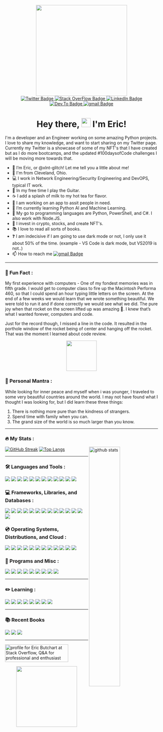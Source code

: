 <div id="header" align="center">
  <img src="https://media4.giphy.com/media/KzJkzjggfGN5Py6nkT/200.webp?cid=ecf05e47p2z95joxotk9o60xgu59095tt6e5o6atqywz3fl6&rid=200.webp&ct=s" width="300"/>
</div>
  
<div id="badges" align="center">
  <a href="https://twitter.com/xlnt_glitch">
    <img src="https://img.shields.io/badge/Twitter-808080?style=plastic&logo=twitter&logoColor=white" alt="Twitter Badge"/>
      </a>
  <a href="https://stackoverflow.com/users/14830756/eric-butchart">
    <img src="https://img.shields.io/badge/stack overflow-808080?style=plastic&logo=stackoverflow&logoColor=white" alt="Stack OverFlow Badge"/>
  </a>  
  <a href="">
    <img src="https://img.shields.io/badge/LinkedIn-808080?style=plastic&logo=linkedin&logoColor=white" alt="LinkedIn Badge"/>
  </a>  
  <a href="https://dev.to/xlntglitch">
    <img src="https://img.shields.io/badge/dev.to-808080?style=plastic&logo=dev.to&logoColor=white" alt="Dev.To Badge"/>
  </a>
  </a>  
  <a href="mailto:xlntglitch@gmail.com">
    <img src="https://img.shields.io/badge/gmail-808080?style=plastic&logo=gmail&logoColor=white" alt="gmail Badge"/>
  </a>  
  </div> 
  <div id="views" align="center">
  <img src="https://komarev.com/ghpvc/?username=xlnt-glitch&style=plastic&color=808080" alt=""/>
  </div>
<h1 style="text-align: center;">Hey there, <img src="https://media.giphy.com/media/hvRJCLFzcasrR4ia7z/giphy.gif" width="30px" /> I'm Eric!</h1>


I'm a developer and an Engineer working on some amazing Python projects. I love to share my knowledge, and want to start sharing on my Twitter page. Currently my Twitter is a showcase of some of my NFT's that I have created but as I do more bootcamps, and the updated #100daysofCode challenges I will be moving more towards that. 

- 👋 I’m Eric, or @xlnt-glitch! Let me tell you a little about me!
- 📍 I'm from Cleveland, Ohio.
- 💻 I work in Network Engineering/Security Engineering and DevOPS, typical IT work.
- 🎸 In my free time I play the Guitar.
- ☕️ I add a splash of milk to my hot tea for flavor. 
- 👀 I am working on an app to assit people in need.
- 🌱 I’m currently learning Python AI and Machine Learning.
- 💞️ My go to programming languages are Python, PowerShell, and C#. I also work with Node.JS. 
- 🔐 I invest in crypto, stocks, and create NFT's.
- 📚 I love to read all sorts of books.
- ❓ I am indecisive if I am going to use dark mode or not, I only use it about 50% of the time. (example - VS Code is dark mode, but VS2019 is not..)
- 📫 How to reach me  <a href="mailto:xlntglitch@gmail.com">
    <img src="https://img.shields.io/badge/gmail-808080?style=plastic&logo=gmail&logoColor=white" alt="gmail Badge"/>
  </a>  
 
---
### :speech_balloon: Fun Fact :
My first experience with computers - One of my fondest memories was in fifth grade. I would get to computer class to fire up the Macintosh Performa 460, so that I could spend an hour typing little letters on the screen. At the end of a few weeks we would learn that we wrote something beautiful. We were told to run it and if done correctly we would see what we did. The pure joy when that rocket on the screen lifted up was amazing 🚀. I knew that’s what I wanted forever, computers and code. 

Just for the record though, I missed a line in the code. It resulted in the porthole window of the rocket being of center and hanging off the rocket. That was the moment I learned about code review.<div id="mid" align="center">
  <img src="https://media2.giphy.com/media/CAIgh8LKFbIciGx5Qe/200.webp?cid=ecf05e47jryx3koee40cs3iqmxt1ue9rit7ohtpc787t2pvh&rid=200.webp&ct=s" width="100"/>
</div>

### :thought_balloon: Personal Mantra :
While looking for inner peace and myself when i was younger, I traveled to some very beautiful countries around the world. I may not have found what I thought I was looking for, but I did learn these three things: 
  1. There is nothing more pure than the kindness of strangers. 
  2. Spend time with family when you can. 
  3. The grand size of the world is so much larger than you know.

---
### :fire: My Stats :
[![GitHub Streak](http://github-readme-streak-stats.herokuapp.com?user=xlnt-glitch&theme=dark&hide_border=false&date_format=M%20j%5B%2C%20Y%5D)](https://git.io/streak-stats)<img src="https://github-readme-stats.vercel.app/api?username=xlnt-glitch&show_icons=true&theme=dark" alt="github stats" width="45%" align="right"/>
[![Top Langs](https://github-readme-stats.vercel.app/api/top-langs/?username=xlnt-glitch&layout=compact&theme=dark)](https://github.com/anuraghazra/github-readme-stats)


---
### :hammer_and_wrench: Languages and Tools :
<div id="languages">
  <img src="https://img.shields.io/badge/Python-808080?style=plastic&logo=python&logoColor=white" />
  <img src="https://img.shields.io/badge/HTML5-808080?style=plastic&logo=html5&logoColor=white" />
  <img src="https://img.shields.io/badge/CSS3-808080?style=plastic&logo=css3&logoColor=white" />
  <img src="https://img.shields.io/badge/JavaScript-808080?style=plastic&logo=javascript&logoColor=white" />
  <img src="https://img.shields.io/badge/C%23-808080?style=plastic&logo=c%23logoColor=white" />
  <img src="https://img.shields.io/badge/Go-808080?style=plastic&logo=go&logoColor=white" />
  <img src="https://img.shields.io/badge/Rust-808080?style=plastic&logo=rust&logoColor=white" />
  <img src="https://img.shields.io/badge/sublime_text-808080.svg?&style=plastic&logo=sublime-text&logoColor=white" />
  <img src="https://img.shields.io/badge/Visual_Studio_Code-808080?style=plastic&logo=visual%20studio%20code&logoColor=white" />
  <img src="https://img.shields.io/badge/Visual_Studio-808080?style=plastic&logo=visual%20studio&logoColor=white" />
  <img src="https://img.shields.io/badge/Atom-808080?style=plastic&logo=Atom&logoColor=white" />
  <img src="https://img.shields.io/badge/Eclipse-808080?style=plastic&logo=eclipse&logoColor=white" /> 
</div> 
  
### :computer: Frameworks, Libraries, and Databases :
<div id="frameworks" align="left">
  <img src="https://img.shields.io/badge/Node.js-808080?style=plastic&logo=nodedotjs&logoColor=white" />
  <img src="https://img.shields.io/badge/.NET-808080?style=plastic&logo=dotnet&logoColor=white" />
  <img src="https://img.shields.io/badge/Vue.js-808080?style=plastic&logo=vuedotjs&logoColor=white" />
  <img src="https://img.shields.io/badge/Angular-808080?style=plastic&logo=angular&logoColor=white" />
  <img src="https://img.shields.io/badge/AngularJS-808080?style=plastic&logo=angularjs&logoColor=white" />
  <img src="https://img.shields.io/badge/Bootstrap-808080?style=plastic&logo=bootstrap&logoColor=white" />
  <img src="https://img.shields.io/badge/Django-808080?style=plastic&logo=django&logoColor=white" />
  <img src="https://img.shields.io/badge/Flask-808080?style=plastic&logo=flask&logoColor=white" />
  <img src="https://img.shields.io/badge/nuxt.js-808080?style=plastic&logo=nuxtdotjs&logoColor=white" />
  <img src="https://img.shields.io/badge/next.js-808080?style=plastic&logo=nextdotjs&logoColor=white" />
  <img src="https://img.shields.io/badge/MySQL-808080?style=plastice&logo=mysql&logoColor=white" />
  <img src="https://img.shields.io/badge/PostgreSQL-808080?style=plastic&logo=postgresql&logoColor=white" />
  <img src="https://img.shields.io/badge/MongoDB-808080?style=plastice&logo=mongodb&logoColor=white" />
  <img src="https://img.shields.io/badge/SQLite-808080?style=plastic&logo=sqlite&logoColor=white" />
</div> 
  
### :cd: Operating Systems, Distributions, and Cloud  :
<div id="OperatingSystems" align="left">
  <img src="https://img.shields.io/badge/Windows-808080?style=plastic&logo=windows&logoColor=white" />
  <img src="https://img.shields.io/badge/Ubuntu-808080?style=plastic&logo=ubuntu&logoColor=white" />
  <img src="https://img.shields.io/badge/Linux_Mint-808080?style=plastic&logo=linux-mint&logoColor=white" />
  <img src="https://img.shields.io/badge/Alpine_Linux-808080?style=plastic&logo=alpine-linux&logoColor=white" />
  <img src="https://img.shields.io/badge/Arch_Linux-808080?style=plastic&logo=arch-linux&logoColor=white" />
  <img src="https://img.shields.io/badge/Tails%20-808080?&style=plastic&logo=tails&logoColor=white" />
  <img src="https://img.shields.io/badge/Windows_XP-808080?style=plastic&logo=windows-xp&logoColor=white" />
  <img src="https://img.shields.io/badge/Windows_95-808080?style=plastic&logo=windows-95&logoColor=white" />
  <img src="https://img.shields.io/badge/Microsoft_SQL_Server-808080?style=plastic&logo=microsoft-sql-server&logoColor=white" />
  <img src="https://img.shields.io/badge/Amazon_AWS-808080?style=plastic&logo=amazon-aws&logoColor=white" />
  <img src="https://img.shields.io/badge/Google_Cloud-808080?style=plastic&logo=google-cloud&logoColor=white" />
  <img src="https://img.shields.io/badge/Microsoft_Azure-808080?style=plastic&logo=microsoft-azure&logoColor=white" />
</div>
  


### :abacus: Programs and Misc :
<div id="program" align="left">
  <img src="https://img.shields.io/badge/Microsoft_Excel-808080?style=plastic&logo=microsoft-excel&logoColor=white" />
  <img src="https://img.shields.io/badge/Microsoft_PowerPoint-808080?style=plastic&logo=microsoft-powerpoint&logoColor=white" />
  <img src="https://img.shields.io/badge/Microsoft_Access-808080?style=plastic&logo=microsoft-access&logoColor=white" />
  <img src="https://img.shields.io/badge/Microsoft_Office-808080?style=plastic&logo=microsoft-office&logoColor=white" />
  <img src="https://img.shields.io/badge/Microsoft_SharePoint-808080?style=plastic&logo=microsoft-sharepoint&logoColor=white" />
  <img src="https://img.shields.io/badge/Microsoft_Word-808080?style=plastic&logo=microsoft-word&logoColor=white" />
  <img src="https://img.shields.io/badge/Microsoft_Visio-808080?style=plastic&logo=microsoft-visio&logoColor=white" />
  <img src="https://img.shields.io/badge/SAP-808080?style=plastic&logo=sap&logoColor=white" />
  <img src="https://img.shields.io/badge/Microsoft_Teams-808080?plastic&logo=microsoft-teams&logoColor=white" />
</div>
  
---
### :pencil2: Learning :

<div id="learning">
  <img src="https://badgen.net/badge/Jose Portilla/Python Bootcamp/808080"/>
  <img src="https://badgen.net/badge/Dr Angela Yu/100 Days of Code Python Bootcamp/808080"/>
  <img src="https://badgen.net/badge/Ardit Sulce/Python Mega Course/808080"/>
  <img src="https://badgen.net/badge/Al Sweigart/Python Programming/808080"/>
  <img src="https://badgen.net/badge/Kirill Eremenko/Machine Learning/808080"/>
  <img src="https://badgen.net/badge/Kirill Eremenko/Deep Learning/808080"/>
  <img src="https://badgen.net/badge/Jose Portilla/Django Bootcamp/808080"/>
  <img src="https://badgen.net/badge/Maximilian Schwarzmuller/NodeJS Bootcamp/808080"/>
 </div> 

---
### :books: Recent Books

<div id="book" align="left">
  <img src="https://badgen.net/badge/Hench/By Natalie Zina Walschots/808080" />
  <img src="https://badgen.net/badge/An Absolutely Remarkable Thing/By Hank Green/808080" />
  <img src="https://badgen.net/badge/Automate the Boring Stuff/By Al Sweigart/808080" />
</div>


---


<a href="https://stackoverflow.com/users/14830756/eric-butchart"><img src="https://stackoverflow.com/users/flair/14830756.png?theme=dark" width="208" height="58" alt="profile for Eric Butchart at Stack Overflow, Q&amp;A for professional and enthusiast programmers" title="profile for Eric Butchart at Stack Overflow, Q&amp;A for professional and enthusiast programmers"></a>

 <div id="Footer" align="center">
  <img src="https://media0.giphy.com/media/hOXPs0xOfNiu4Us8Yy/200w.webp?cid=ecf05e47nj5knnjwd3s9myvz4vp6405a3eqrm8lm99fuxusw&rid=200w.webp&ct=s" width="200"/>
</div>



<!---
xlnt-glitch/xlnt-glitch is a ✨ special ✨ repository because its `README.md` (this file) appears on your GitHub profile.
You can click the Preview link to take a look at your changes.
--->
